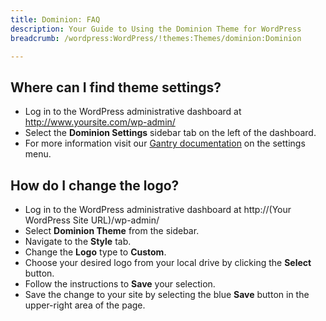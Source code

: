 ```yaml
---
title: Dominion: FAQ
description: Your Guide to Using the Dominion Theme for WordPress
breadcrumb: /wordpress:WordPress/!themes:Themes/dominion:Dominion

---
```


Where can I find theme settings?
-----
* Log in to the WordPress administrative dashboard at http://www.yoursite.com/wp-admin/
* Select the **Dominion Settings** sidebar tab on the left of the dashboard.
* For more information visit our [Gantry documentation](http://gantry-framework.org/documentation/wordpress/configure/) on the settings menu.

How do I change the logo?
-----

* Log in to the WordPress administrative dashboard at http://(Your WordPress Site URL)/wp-admin/
* Select **Dominion Theme** from the sidebar.
* Navigate to the **Style** tab.
* Change the **Logo** type to **Custom**.
* Choose your desired logo from your local drive by clicking the **Select** button.
* Follow the instructions to **Save** your selection.
* Save the change to your site by selecting the blue **Save** button in the upper-right area of the page.

[gantry]: http://gantry-framework.org/documentation/wordpress/configure/